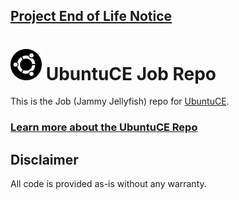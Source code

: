 ## [Project End of Life Notice](https://ubuntuce.com)

<h1><img src="https://raw.githubusercontent.com/jeremehancock/repo.ubuntuce.com/main/logo.png" height="50" /> UbuntuCE Job Repo</h1>

This is the Job (Jammy Jellyfish) repo for [UbuntuCE](https://ubuntuce.com/).

### [Learn more about the UbuntuCE Repo](https://docs.ubuntuce.com/getting-started/ubuntu-ce-repository)

## Disclaimer

All code is provided as-is without any warranty.
